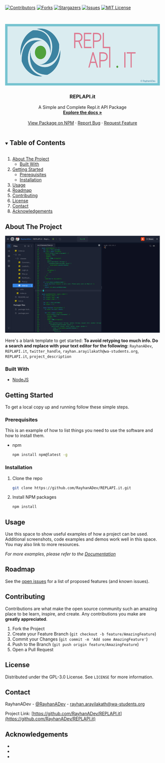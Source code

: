 [![Contributors][contributors-shield]][contributors-url]
[![Forks][forks-shield]][forks-url]
[![Stargazers][stars-shield]][stars-url]
[![Issues][issues-shield]][issues-url]
[![MIT License][license-shield]][license-url]

<!-- PROJECT LOGO -->
<br />
<p align="center">
  <a href="https://github.com/RayhanADev/REPLAPI.it">
    <img src="images/logo.jpg" alt="Logo" width="600" height="200">
  </a>

  <h3 align="center">REPLAPI.it</h3>

  <p align="center">
    A Simple and Complete Repl.it API Package
    <br />
    <a href="https://replapidocs.rayhanadev.repl.co"><strong>Explore the docs »</strong></a>
    <br />
    <br />
    <a href="https://www.npmjs.com/package/replapi-it">View Package on NPM</a>
    ·
    <a href="https://github.com/RayhanADev/REPLAPI.it/issues">Report Bug</a>
    ·
    <a href="https://github.com/RayhanADev/REPLAPI.it/issues">Request Feature</a>
  </p>
</p>



<!-- TABLE OF CONTENTS -->
<details open="open">
  <summary><h2 style="display: inline-block">Table of Contents</h2></summary>
  <ol>
    <li>
      <a href="#about-the-project">About The Project</a>
      <ul>
        <li><a href="#built-with">Built With</a></li>
      </ul>
    </li>
    <li>
      <a href="#getting-started">Getting Started</a>
      <ul>
        <li><a href="#prerequisites">Prerequisites</a></li>
        <li><a href="#installation">Installation</a></li>
      </ul>
    </li>
    <li><a href="#usage">Usage</a></li>
    <li><a href="#roadmap">Roadmap</a></li>
    <li><a href="#contributing">Contributing</a></li>
    <li><a href="#license">License</a></li>
    <li><a href="#contact">Contact</a></li>
    <li><a href="#acknowledgements">Acknowledgements</a></li>
  </ol>
</details>



<!-- ABOUT THE PROJECT -->
## About The Project

[![Code Screenshot](images/screenshot.jpg)](https://repl.it/@RayhanADev/REPLAPIit-Replit-API-Package)

Here's a blank template to get started:
**To avoid retyping too much info. Do a search and replace with your text editor for the following:**
`RayhanADev`, `REPLAPI.it`, `twitter_handle`, `rayhan.arayilakath@wa-students.org`, `REPLAPI.it`, `project_description`


### Built With

* [NodeJS](https://github.com/nodejs/node)

<!-- GETTING STARTED -->
## Getting Started

To get a local copy up and running follow these simple steps.

### Prerequisites

This is an example of how to list things you need to use the software and how to install them.
* npm
  ```sh
  npm install npm@latest -g
  ```

### Installation

1. Clone the repo
   ```sh
   git clone https://github.com/RayhanADev/REPLAPI.it.git
   ```
2. Install NPM packages
   ```sh
   npm install
   ```



<!-- USAGE EXAMPLES -->
## Usage

Use this space to show useful examples of how a project can be used. Additional screenshots, code examples and demos work well in this space. You may also link to more resources.

_For more examples, please refer to the [Documentation](https://replapidocs.rayhanadev.repl.co/)_



<!-- ROADMAP -->
## Roadmap

See the [open issues](https://github.com/RayhanADev/REPLAPI.it/issues) for a list of proposed features (and known issues).



<!-- CONTRIBUTING -->
## Contributing

Contributions are what make the open source community such an amazing place to be learn, inspire, and create. Any contributions you make are **greatly appreciated**.

1. Fork the Project
2. Create your Feature Branch (`git checkout -b feature/AmazingFeature`)
3. Commit your Changes (`git commit -m 'Add some AmazingFeature'`)
4. Push to the Branch (`git push origin feature/AmazingFeature`)
5. Open a Pull Request



<!-- LICENSE -->
## License

Distributed under the GPL-3.0 License. See `LICENSE` for more information.



<!-- CONTACT -->
## Contact

RayhanADev - [@RayhanADev](https://repl.it/@RayhanADev) - rayhan.arayilakath@wa-students.org

Project Link: [https://github.com/RayhanADev/REPLAPI.it](https://github.com/RayhanADev/REPLAPI.it)



<!-- ACKNOWLEDGEMENTS -->
## Acknowledgements

* []()
* []()
* []()





<!-- MARKDOWN LINKS & IMAGES -->
<!-- https://www.markdownguide.org/basic-syntax/#reference-style-links -->
[contributors-shield]: https://img.shields.io/github/contributors/RayhanADev/REPLAPI.it.svg?style=for-the-badge
[contributors-url]: https://github.com/RayhanADev/REPLAPI.it/graphs/contributors
[forks-shield]: https://img.shields.io/github/forks/RayhanADev/REPLAPI.it.svg?style=for-the-badge
[forks-url]: https://github.com/RayhanADev/REPLAPI.it/network/members
[stars-shield]: https://img.shields.io/github/stars/RayhanADev/REPLAPI.it.svg?style=for-the-badge
[stars-url]: https://github.com/RayhanADev/REPLAPI.it/stargazers
[issues-shield]: https://img.shields.io/github/issues/RayhanADev/REPLAPI.it.svg?style=for-the-badge
[issues-url]: https://github.com/RayhanADev/REPLAPI.it/issues
[license-shield]: https://img.shields.io/github/license/RayhanADev/REPLAPI.it.svg?style=for-the-badge
[license-url]: https://github.com/RayhanADev/REPLAPI.it/blob/master/LICENSE.txt
